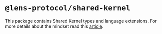 # `@lens-protocol/shared-kernel`

This package contains Shared Kernel types and language extensions. For more details about the mindset read this [article](https://herbertograca.com/2018/07/07/more-than-concentric-layers/).
